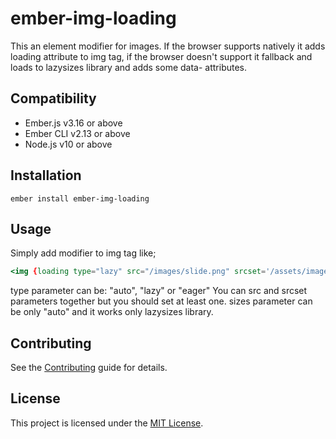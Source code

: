 # ember-img-loading

This an element modifier for images. If the browser supports natively it adds loading attribute to img tag, if the browser doesn't support it fallback and loads to lazysizes library and adds some data- attributes.

## Compatibility

- Ember.js v3.16 or above
- Ember CLI v2.13 or above
- Node.js v10 or above

## Installation

```
ember install ember-img-loading
```

## Usage

Simply add modifier to img tag like;

```handlebars
<img {loading type="lazy" src="/images/slide.png" srcset='/assets/images/slides/slide.png 1x, /assets/images/slides/slide@2x.png 2x' sizes="auto" }>
```

type parameter can be: "auto", "lazy" or "eager"
You can src and srcset parameters together but you should set at least one.
sizes parameter can be only "auto" and it works only lazysizes library.

## Contributing

See the [Contributing](CONTRIBUTING.md) guide for details.

## License

This project is licensed under the [MIT License](LICENSE.md).
